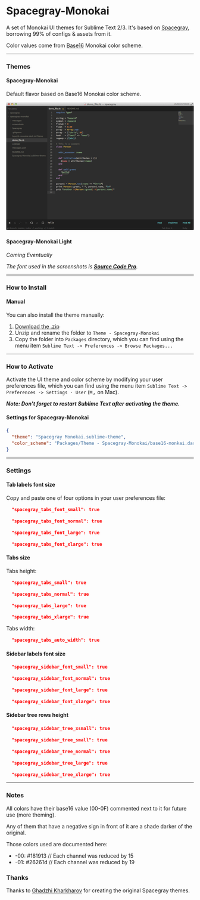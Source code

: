# Spacegray-Monokai

A set of Monokai UI themes for Sublime Text 2/3. It's based on [Spacegray](https://github.com/kkga/spacegray), borrowing 99% of configs & assets from it. 

Color values come from [Base16](https://github.com/chriskempson/base16) Monokai color scheme.

***

### Themes

#### Spacegray-Monokai

Default flavor based on Base16 Monokai color scheme.

![image](screenshots/spacegray-monokai-dark.png)

#### Spacegray-Monokai Light

*Coming Eventually*


*The font used in the screenshots is [__Source Code Pro__](https://github.com/adobe/Source-Code-Pro).*

***

### How to Install

#### Manual

You can also install the theme manually:

1. [Download the .zip](https://github.com/sprngr/spacegray-monokai/archive/master.zip)
2. Unzip and rename the folder to `Theme - Spacegray-Monokai`
3. Copy the folder into `Packages` directory, which you can find using the menu item `Sublime Text -> Preferences -> Browse Packages...`

***

### How to Activate

Activate the UI theme and color scheme by modifying your user preferences file, which you can find using the menu item `Sublime Text -> Preferences -> Settings - User` (<kbd>⌘</kbd><kbd>,</kbd> on Mac).


***Note: Don't forget to restart Sublime Text after activating the theme.***

#### Settings for Spacegray-Monokai

```json
{
  "theme": "Spacegray Monokai.sublime-theme",
  "color_scheme": "Packages/Theme - Spacegray-Monokai/base16-monkai.dark.tmTheme"
}
```

***

### Settings

#### Tab labels font size

Copy and paste one of four options in your user preferences file:

```json
  "spacegray_tabs_font_small": true
```
```json
  "spacegray_tabs_font_normal": true
```
```json
  "spacegray_tabs_font_large": true
```
```json
  "spacegray_tabs_font_xlarge": true
```

#### Tabs size

Tabs height:

```json
  "spacegray_tabs_small": true
```
```json
  "spacegray_tabs_normal": true
```
```json
  "spacegray_tabs_large": true
```
```json
  "spacegray_tabs_xlarge": true
```

Tabs width: 

```json
  "spacegray_tabs_auto_width": true
```

#### Sidebar labels font size

```json
  "spacegray_sidebar_font_small": true
```
```json
  "spacegray_sidebar_font_normal": true
```
```json
  "spacegray_sidebar_font_large": true
```
```json
  "spacegray_sidebar_font_xlarge": true
```

#### Sidebar tree rows height

```json
  "spacegray_sidebar_tree_xsmall": true
```
```json
  "spacegray_sidebar_tree_small": true
```
```json
  "spacegray_sidebar_tree_normal": true
```
```json
  "spacegray_sidebar_tree_large": true
```
```json
  "spacegray_sidebar_tree_xlarge": true
```

***

### Notes

All colors have their base16 value (00-0F) commented next to it for future use (more theming).

Any of them that have a negative sign in front of it are a shade darker of the original.

Those colors used are documented here:

* -00: #181913 // Each channel was reduced by 15
* -01: #26261d // Each channel was reduced by 19

### Thanks

Thanks to [Ghadzhi Kharkharov](https://github.com/kkga) for creating the original Spacegray themes.

